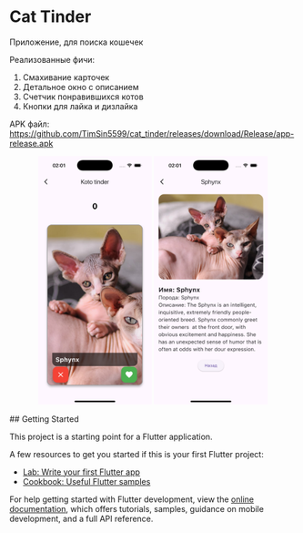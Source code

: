 # Cat Tinder

Приложение, для поиска кошечек

Реализованные фичи:
    
1. Смахивание карточек
2. Детальное окно с описанием
3. Счетчик понравившихся котов
4. Кнопки для лайка и дизлайка

APK файл: https://github.com/TimSin5599/cat_tinder/releases/download/Release/app-release.apk

<p align="center">
    <img src="assets/images/simulator_screenshot_AC7C0E64-E3B8-41B8-86D5-38F9D0C708F0.png" width="200">
    <img src="assets/images/simulator_screenshot_B7CEE069-3CDD-4C39-8159-FC585D21D0B5.png" width="200">
<p>
## Getting Started

This project is a starting point for a Flutter application.

A few resources to get you started if this is your first Flutter project:

- [Lab: Write your first Flutter app](https://docs.flutter.dev/get-started/codelab)
- [Cookbook: Useful Flutter samples](https://docs.flutter.dev/cookbook)

For help getting started with Flutter development, view the
[online documentation](https://docs.flutter.dev/), which offers tutorials,
samples, guidance on mobile development, and a full API reference.
